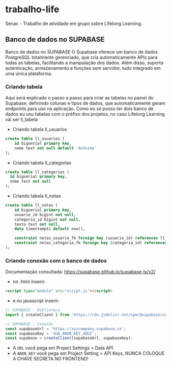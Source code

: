# trabalho-life
Senac - Trabalho de atividade em grupo sobre Lifelong Learning.


## Banco de dados no SUPABASE
Banco de dados no SUPABASE
O Supabase oferece um banco de dados PostgreSQL totalmente gerenciado, que cria automaticamente APIs para todas as tabelas, facilitando a manipulação dos dados. Além disso, suporta autenticação, armazenamento e funções sem servidor, tudo integrado em uma única plataforma.

### Criando tabela
Aqui será explicado o passo a passo para criar as tabelas no painel do Supabase, definindo colunas e tipos de dados, que automaticamente geram endpoints para uso na aplicação. Como eu só posso ter dois banco de dados eu usu tabelas com o préfixo dos projetos, no caso Lifelong Learning vai ser ll_tabela

- Criando tabela ll_usuarios

```sql
create table ll_usuarios (
    id bigserial primary key,
    nome text not null default 'Anônimo'
);
```

- Criando tabela ll_categorias

```sql
create table ll_categorias (
  id bigserial primary key,
  nome text not null
);
```

- Criando tabela ll_notas

```sql
create table ll_notas (
    id bigserial primary key,
    usuario_id bigint not null,
    categoria_id bigint not null,
    texto text not null,
    data timestamptz default now(),

    constraint notas_usuario_fk foreign key (usuario_id) references ll_usuarios(id),
    constraint notas_categoria_fk foreign key (categoria_id) references ll_categorias(id)
);
```

### Criando conexão com o banco de dados

Documentação consultada: https://supabase.github.io/supabase-js/v2/

- no .html inserir:

```html
<script type="module" src="script.js"></script>
```

- e no javascript inserir:

```js
// SUPABASE - Biblioteca
import { createClient } from 'https://cdn.jsdelivr.net/npm/@supabase/supabase-js/+esm'

// SUPABASE - Conexão
const supabaseUrl = 'https://xyzcompany.supabase.co';
const supabaseKey = 'SUA_ANON_KEY_AQUI';
const supabase = createClient(supabaseUrl, supabaseKey);
```

- A `URL` você pega em Project Settings > Data API
- A `ANON_KEY` você pega em Project Setting > API Keys, NUNCA COLOQUE A CHAVE SECRETA NO FRONTEND!